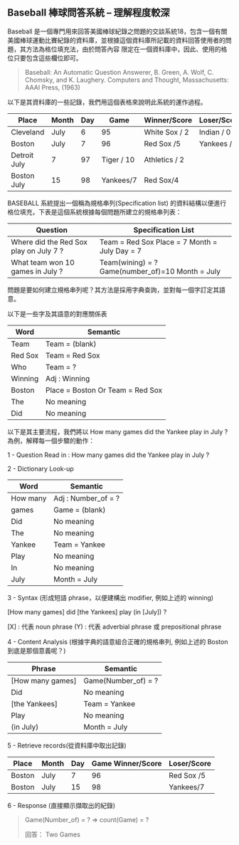 ## Baseball 棒球問答系統 – 理解程度較深

Baseball 是一個專門用來回答美國棒球紀錄之問題的交談系統18，包含一個有關美國棒球運動比賽紀錄的資料庫，並根據這個資料庫所記載的資料回答使用者的問題，其方法為格位填充法，由於問答內容
限定在一個資料庫中，因此、使用的格位只要包含這些欄位即可。

> Baseball: An Automatic Question Answerer, B. Green, A. Wolf, C. Chomsky, and K. Laughery. Computers and Thought, Massachusetts: AAAI Press, (1963)

以下是其資料庫的一些記錄，我們用這個表格來說明此系統的運作過程。

Place | Month | Day | Game | Winner/Score | Loser/Score
------|-------|-----|------|--------------|---------------
Cleveland | July |  6 |  95 |  White Sox / 2  | Indian / 0
Boston  | July  | 7  | 96  | Red Sox /5  | Yankees / 3
Detroit July |  7  | 97  | Tiger / 10  | Athletics / 2
Boston July  | 15  | 98  | Yankees/7  | Red Sox/4

BASEBALL 系統提出一個稱為規格串列(Specification list) 的資料結構以便進行格位填充，下表是這個系統根據每個問題所建立的規格串列表：

Question | Specification List
---------|----------------------------------
Where did the Red Sox play on July 7 ? | Team = Red Sox Place = 7 Month = July Day = 7
What team won 10 games in July ?  | Team(wining) = ? Game(number_of)=10 Month = July

問題是要如何建立規格串列呢？其方法是採用字典查詢，並對每一個字訂定其語意。

以下是一些字及其語意的對應關係表

Word | Semantic
-----|-----------------
Team | Team = (blank)
Red Sox | Team = Red Sox
Who | Team = ?
Winning | Adj : Winning
Boston | Place = Boston Or Team = Red Sox
The | No meaning
Did | No meaning

以下是其主要流程，我們將以 How many games did the Yankee play in July ? 為例，解釋每一個步驟的動作：

1 - Question Read in : How many games did the Yankee play in July ?

2 - Dictionary Look-up

Word | Semantic
-----|------------------------
How many | Adj : Number_of = ?
games | Game = (blank)
Did | No meaning
The | No meaning
Yankee | Team = Yankee
Play | No meaning
In | No meaning
July | Month = July

3 - Syntax (形成短語 phrase，以便建構出 modifier, 例如上述的 winning)

[How many games] did [the Yankees] play (in [July]) ?

[X] : 代表 noun phrase
(Y) : 代表 adverbial phrase 或 prepositional phrase

4 - Content Analysis (根據字典的語意組合正確的規格串列, 例如上述的 Boston 到底是那個意義呢？)

Phrase | Semantic
-------|----------------------------
[How many games] | Game(Number_of) = ?
Did | No meaning
[the Yankees] | Team = Yankee
Play | No meaning
(in July) | Month = July

5 - Retrieve records(從資料庫中取出記錄)

Place    | Month | Day | Game Winner/Score | Loser/Score
---------|-------|------|------------------|------------
Boston   | July |  7  | 96  | Red Sox /5  | Yankees / 3
Boston   | July |  15  | 98  | Yankees/7  | Red Sox/4

6 - Response (直接顯示擷取出的紀錄)

> Game(Number_of) = ? => count(Game) = ?
> 
> 回答： Two Games 

